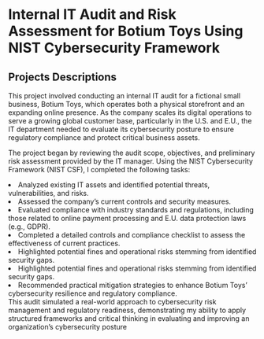 # Internal IT Audit and Risk Assessment for Botium Toys Using NIST Cybersecurity Framework
<h2>Projects Descriptions</h2>
<p>This project involved conducting an internal IT audit for a fictional small business, Botium Toys, which operates both a physical storefront and an expanding online presence. As the company scales its digital operations to serve a growing global customer base, particularly in the U.S. and E.U., the IT department needed to evaluate its cybersecurity posture to ensure regulatory compliance and protect critical business assets.

The project began by reviewing the audit scope, objectives, and preliminary risk assessment provided by the IT manager. Using the NIST Cybersecurity Framework (NIST CSF), I completed the following tasks:</p>
<li>Analyzed existing IT assets and identified potential threats, vulnerabilities, and risks.</li>
<li>Assessed the company’s current controls and security measures.</li>
<li>Evaluated compliance with industry standards and regulations, including those related to online payment processing and E.U. data protection laws (e.g., GDPR).</li>
<li>Completed a detailed controls and compliance checklist to assess the effectiveness of current practices.</li>
<li>Highlighted potential fines and operational risks stemming from identified security gaps.</li>
<li>Highlighted potential fines and operational risks stemming from identified security gaps.</li>
<li>Recommended practical mitigation strategies to enhance Botium Toys’ cybersecurity resilience and regulatory compliance.</li>
This audit simulated a real-world approach to cybersecurity risk management and regulatory readiness, demonstrating my ability to apply structured frameworks and critical thinking in evaluating and improving an organization’s cybersecurity posture
